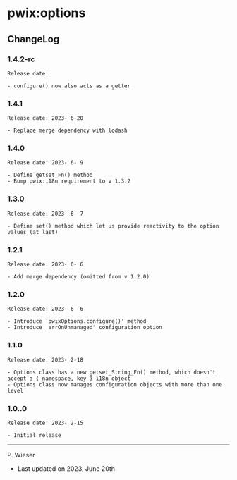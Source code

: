 # pwix:options

## ChangeLog

### 1.4.2-rc

    Release date: 

    - configure() now also acts as a getter

### 1.4.1

    Release date: 2023- 6-20

    - Replace merge dependency with lodash

### 1.4.0

    Release date: 2023- 6- 9

    - Define getset_Fn() method
    - Bump pwix:i18n requirement to v 1.3.2

### 1.3.0

    Release date: 2023- 6- 7

    - Define set() method which let us provide reactivity to the option values (at last)

### 1.2.1

    Release date: 2023- 6- 6

    - Add merge dependency (omitted from v 1.2.0)

### 1.2.0

    Release date: 2023- 6- 6

    - Introduce 'pwixOptions.configure()' method
    - Introduce 'errOnUnmanaged' configuration option

### 1.1.0

    Release date: 2023- 2-18

    - Options class has a new getset_String_Fn() method, which doesn't accept a { namespace, key } i18n object
    - Options class now manages configuration objects with more than one level

### 1.0..0

    Release date: 2023- 2-15

    - Initial release

---
P. Wieser
- Last updated on 2023, June 20th
